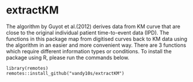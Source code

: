 # extractKM
The algorithm by Guyot et al.(2012) derives data from KM curve that are close to the original individual patient time-to-event data (IPD). The functions in this package map from digitised curves back to KM data using the algorithm in an easier and more convenient way. There are 3 functions which require different information types or conditions. To install the package using R, please run the commands below. 

```
library(remotes)
remotes::install_github("vandy10s/extractKM")
```
